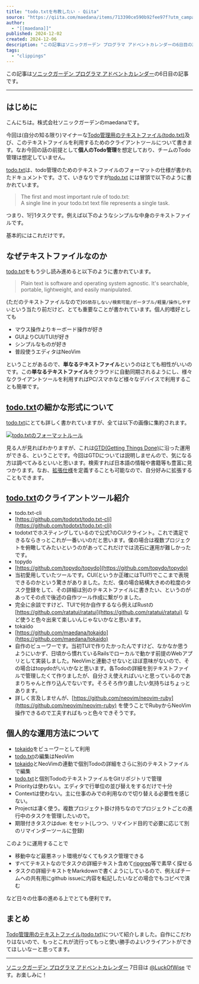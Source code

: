 ```yaml
---
title: "todo.txtを布教したい - Qiita"
source: "https://qiita.com/maedana/items/713390ce590b92fee97f?utm_campaign=popular_items&utm_medium=feed&utm_source=popular_items"
author:
  - "[[maedana]]"
published: 2024-12-02
created: 2024-12-06
description: "この記事はソニックガーデン プログラマ アドベントカレンダーの6日目の記事です。はじめにこんにちは。株式会社ソニックガーデンのmaedanaです。今回は(自分の知る限り)マイナーなTodo管理…"
tags:
  - "clippings"
---
```

この記事は[ソニックガーデン プログラマ アドベントカレンダー](https://qiita.com/advent-calendar/2024/sonicgarden)の6日目の記事です。

---

## はじめに

こんにちは。株式会社ソニックガーデンのmaedanaです。

今回は(自分の知る限り)マイナーな[Todo管理用のテキストファイル(todo.txt)](https://github.com/todotxt/todo.txt)及び、このテキストファイルを利用するためのクライアントツールについて書きます。なお今回の話の前提として**個人のTodo管理**を想定しており、チームのTodo管理は想定していません。

[todo.txt](https://github.com/todotxt/todo.txt)は、todo管理のためのテキストファイルのフォーマットの仕様が書かれたドキュメントです。さて、いきなりですが[todo.txt](https://github.com/todotxt/todo.txt) には冒頭で以下のように書かれています。

> The first and most important rule of todo.txt:  
> A single line in your todo.txt text file represents a single task.

つまり、1行1タスクです。例えば以下のようなシンプルな中身のテキストファイルです。

基本的にはこれだけです。

## なぜテキストファイルなのか

[todo.txt](https://github.com/todotxt/todo.txt)をもう少し読み進めると以下のように書かれています。

> Plain text is software and operating system agnostic. It's searchable, portable, lightweight, and easily manipulated.

(ただのテキストファイルなので)`OS依存しない/検索可能/ポータブル/軽量/操作しやすい`という当たり前だけど、とても重要なことが書かれています。個人的嗜好としても

- マウス操作よりキーボード操作が好き
- GUIよりCUI/TUIが好き
- シンプルなものが好き
- 普段使うエディタはNeoVim

ということがあるので、**単なるテキストファイル**というのはとても相性がいいのです。この**単なるテキストファイル**をクラウドに自動同期されるようにし、様々なクライアントツールを利用すればPC/スマホなど様々なデバイスで利用することも簡単です。

## [todo.txt](https://github.com/todotxt/todo.txt)の細かな形式について

[todo.txt](https://github.com/todotxt/todo.txt)にとても詳しく書かれていますが、全ては以下の画像に集約されます。

[![todo.txtのフォーマットルール](https://qiita-user-contents.imgix.net/https%3A%2F%2Fraw.githubusercontent.com%2Ftodotxt%2Ftodo.txt%2Frefs%2Fheads%2Fmaster%2Fdescription.svg?ixlib=rb-4.0.0&auto=format&gif-q=60&q=75&s=a0022bbd80c02b49be678082c4d016fd)](https://qiita-user-contents.imgix.net/https%3A%2F%2Fraw.githubusercontent.com%2Ftodotxt%2Ftodo.txt%2Frefs%2Fheads%2Fmaster%2Fdescription.svg?ixlib=rb-4.0.0&auto=format&gif-q=60&q=75&s=a0022bbd80c02b49be678082c4d016fd)

見る人が見ればわかりますが、これは[GTD(Getting Things Done)](https://en.wikipedia.org/wiki/Getting_Things_Done)に沿った運用ができる、ということです。今回はGTDについては説明しませんので、気になる方は調べてみるといいと思います。検索すれば日本語の情報や書籍等も豊富に見つかります。なお、[拡張仕様](https://github.com/todotxt/todo.txt?tab=readme-ov-file#additional-file-format-definitions)を定義することも可能なので、自分好みに拡張することもできます。

## [todo.txt](https://github.com/todotxt/todo.txt)のクライアントツール紹介

- todo.txt-cli
- [https://github.com/todotxt/todo.txt-cli](https://github.com/todotxt/todo.txt-cli)
- todotxtでホスティングしているので公式?のCUIクライント。これで満足できるならきっとこれが一番いいのだと思います。僕の場合は複数プロジェクトを俯瞰してみたいというのがあってこれだけでは流石に運用が難しかったです。
- topydo
- [https://github.com/topydo/topydo](https://github.com/topydo/topydo)
- 当初愛用していたツールです。CUI(というか正確にはTUI?)でここまで表現できるのかという驚きがありました。ただ、僕の場合結構大きめの粒度のタスク登録をして、その詳細は別のテキストファイルに書きたい、というのがあってその点で後述の自作ツール作成に繋がりました。
- 完全に余談ですけど、TUIで何か自作するなら例えばRustの [https://github.com/ratatui/ratatui](https://github.com/ratatui/ratatui) など使うと色々出来て楽しいんじゃないかなと思います。
- tokaido
- [https://github.com/maedana/tokaido](https://github.com/maedana/tokaido)
- 自作のビューワーです。当初TUIで作りたかったんですけど、なかなか思うようにいかず、日頃から慣れているRailsでローカルで動かす前提のWebアプリとして実装しました。NeoVimと連動させないとほぼ意味がないので、その場合はtopydoがいいかなと思います。各Todoの詳細を別テキストファイルで管理したくて作りましたが、自分さえ使えればいいと思っているのであまりちゃんと作り込んでないです。そろそろ作り直したい気持ちはちょっとあります。
- 詳しく言及しませんが、[https://github.com/neovim/neovim-ruby](https://github.com/neovim/neovim-ruby) を使うことでRubyからNeoVim操作できるので工夫すればもっと色々できそうです。

## 個人的な運用方法について

- [tokaido](https://github.com/maedana/tokaido)をビューワーとして利用
- [todo.txt](https://github.com/todotxt/todo.txt)の編集はNeoVim
- [tokaido](https://github.com/maedana/tokaido)とNeoVimの連動で個別Todoの詳細をさらに別のテキストファイルで編集
- [todo.txt](https://github.com/todotxt/todo.txt)と個別TodoのテキストファイルをGitリポジトリで管理
- Priorityは使わない。エディタで行単位の並び替えをするだけで十分
- Contextは使わない。主に仕事のみでの利用なので切り替える必要性を感じない。
- Projectは凄く使う。複数プロジェクト掛け持ちなのでプロジェクトごとの進行中のタスクを管理したいので。
- 期限付きタスクはdue: をセット(しつつ、リマインド目的で必要に応じて別のリマインダーツールに登録)

このように運用することで

- 移動中など最悪ネット環境がなくてもタスク管理できる
- すべてテキストなのでタスクの詳細テキスト含めて[ripgrep](https://github.com/BurntSushi/ripgrep)等で素早く探せる
- タスクの詳細テキストをMarkdownで書くようにしているので、例えばチームへの共有用にgithub issueに内容を転記したいなどの場合でもコピペで済む

など日々の仕事の進める上でとても便利です。

## まとめ

[Todo管理用のテキストファイル(todo.txt)](https://github.com/todotxt/todo.txt)について紹介しました。自作にこだわりはないので、もっとこれが流行ってもっと使い勝手のよいクライアントができてほしいなーと思ってます。

---

[ソニックガーデン プログラマ アドベントカレンダー](https://qiita.com/advent-calendar/2024/sonicgarden) 7日目は [@LuckOfWise](https://qiita.com/LuckOfWise) です。お楽しみに！